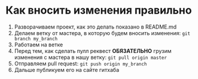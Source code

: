 # Как вносить изменения правильно
1. Разворачиваем проект, как это делать показано в README.md
2. Делаем ветку от мастера, в которую будем вносить изменения: `git branch my_branch`
3. Работаем на ветке
4. Перед тем, как сделать пулл реквест **ОБЯЗАТЕЛЬНО** грузим изменения с мастера в нашу ветку: `git pull origin master`
5. Отправляем pull request: `git push origin my_branch`
6. Дальше публикуем его на сайте гитхаба
